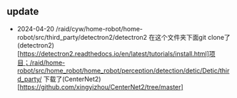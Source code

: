 ## update
- 2024-04-20 /raid/cyw/home-robot/home-robot/src/third_party/detectron2/detectron2 在这个文件夹下面git clone了(detectron2)[https://detectron2.readthedocs.io/en/latest/tutorials/install.html]项目；/raid/home-robot/src/home_robot/home_robot/perception/detection/detic/Detic/third_party/ 下载了(CenterNet2)[https://github.com/xingyizhou/CenterNet2/tree/master]